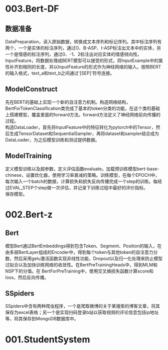 # 003.Bert-DF
## 数据准备
DataPreparation，读入原始数据，转换成文本序列和标记序列。其中标注序列有两个，一个是实体的标注序列，通过O、B-ASP、I-ASP标注出文本中的实体，另一个是情感的标注序列，通过0、-1、2标注出对应实体的情感倾向性。   
InputFeature，将数据处理成BERT模型可以接受的形式，将InputExample中的属性补齐到相同的长度，并以InputFeature的形式作为神经网络的输入。按照BERT的输入格式，text_a和text_b之间通过'[SEP]'符号连接。
## ModelConstruct
先在BERT的基础上实现一个新的自注意力机制。构造网络结构，BertForTokenClassification类完成了基本的token分类的功能，在这个类的基础上搭建模型，覆盖里面的forward方法。forward方法定义了神经网络前向传播的过程。    
构造DataLoader，首先将InputFeature中的特征转化为pytorch中的Tensor，然后生成TensorDataset和SequentialSampler，再将dataset和sampler结合成为DataLoader，为之后模型训练和测试提供数据。
## ModelTraining
定义模型训练以及超参数，定义评估函数evaluate。加载预训练模型bert-base-chinese，设置优化器，使用学习率衰减的策略。训练模型，在每个EPOCH中，每次输入一个batch的数据，计算损失和损失反向传播完成一个step的训练。每经过EVAL_STEP个step做一次评估，并记录下训练过程中最好的评价指标。    
保存模型。

# 002.Bert-z
## Bert
模型Bert通过BertEmbeddings得到包含Token、Segment、Position的输入，在由多层BertLayer组成的Encoder中，得到每个token与其他token的自注意力分数，然后采用gelu激活函数实现非线性功能，Dropout以及归一化处理来防止模型过拟合以及加快训练网络的收敛性。在BertPreTrainingHeads中，得到MLM和NSP下的分值。在 BertForPreTraining中，使用交叉熵损失函数计算score和loss，然后反向传播。
## SSpiders
SSpiders中含有两种爬虫程序，一个是爬取微博的关于某搜索的博客文章，将其保存为excel表格；另一个是实现扫码登录b站以获取视频的评论信息包括ip地址等，将其保存到MongoDB数据库中。

# 001.StudentSystem
